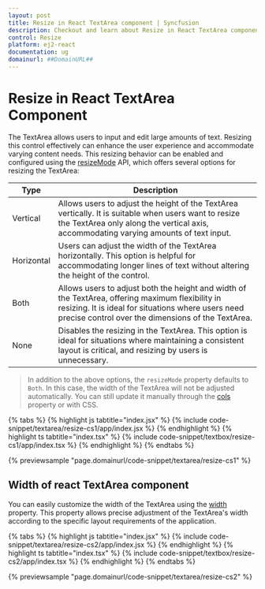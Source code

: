 ```yaml
---
layout: post
title: Resize in React TextArea component | Syncfusion
description: Checkout and learn about Resize in React TextArea component of Syncfusion Essential JS 2 and more details.
control: Resize
platform: ej2-react
documentation: ug
domainurl: ##DomainURL##
---
```


# Resize in React TextArea Component

The TextArea allows users to input and edit large amounts of text. Resizing this control effectively can enhance the user experience and accommodate varying content needs. This resizing behavior can be enabled and configured using the [resizeMode](https://ej2.syncfusion.com/react/documentation/api/textarea/#resizeMode) API, which offers several options for resizing the TextArea:

| Type  | Description |
| -- | -- |
| Vertical  | Allows users to adjust the height of the TextArea vertically. It is suitable when users want to resize the TextArea only along the vertical axis, accommodating varying amounts of text input. |
| Horizontal | Users can adjust the width of the TextArea horizontally. This option is helpful for accommodating longer lines of text without altering the height of the control. |
| Both | Allows users to adjust both the height and width of the TextArea, offering maximum flexibility in resizing. It is ideal for situations where users need precise control over the dimensions of the TextArea. |
| None | Disables the resizing in the TextArea. This option is ideal for situations where maintaining a consistent layout is critical, and resizing by users is unnecessary. |

> In addition to the above options, the `resizeMode` property defaults to `Both`. In this case, the width of the TextArea will not be adjusted automatically. You can still update it manually through the [cols](https://ej2.syncfusion.com/react/documentation/api/textarea/#cols) property or with CSS.

{% tabs %}
{% highlight js tabtitle="index.jsx" %}
{% include code-snippet/textarea/resize-cs1/app/index.jsx %}
{% endhighlight %}
{% highlight ts tabtitle="index.tsx" %}
{% include code-snippet/textbox/resize-cs1/app/index.tsx %}
{% endhighlight %}
{% endtabs %}

{% previewsample "page.domainurl/code-snippet/textarea/resize-cs1" %}

## Width of react TextArea component

You can easily customize the width of the TextArea using the [width](https://ej2.syncfusion.com/react/documentation/api/textarea/#width) property. This property allows precise adjustment of the TextArea's width according to the specific layout requirements of the application.

{% tabs %}
{% highlight js tabtitle="index.jsx" %}
{% include code-snippet/textarea/resize-cs2/app/index.jsx %}
{% endhighlight %}
{% highlight ts tabtitle="index.tsx" %}
{% include code-snippet/textbox/resize-cs2/app/index.tsx %}
{% endhighlight %}
{% endtabs %}

{% previewsample "page.domainurl/code-snippet/textarea/resize-cs2" %}
